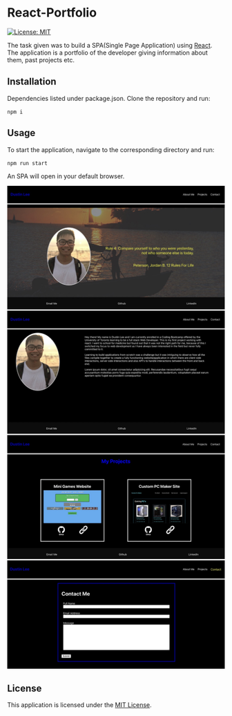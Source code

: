 # React-Portfolio
[![License: MIT](https://img.shields.io/badge/License-MIT-yellow.svg)](https://opensource.org/licenses/MIT)

The task given was to build a SPA(Single Page Application) using [React](https://reactjs.org/docs/getting-started.html). The application is a portfolio of the developer giving information about them, past projects etc.

<!-- Deployed link [here](https://dustinlee0.github.io/React-Portfolio/) -->

## Installation 
Dependencies listed under package.json. 
Clone the repository and run:   
```
npm i
```

## Usage

To start the application, navigate to the corresponding directory and run:   
```
npm run start
```
An SPA will open in your default browser.
     
     
      
![homepage](/src/Assets/Images/homepage.jpeg)
![aboutMe](/src/Assets/Images/about-me.jpeg)
![projects](/src/Assets/Images/projects.jpeg)
![contactMe](/src/Assets/Images/contact-me.jpeg)

## License
This application is licensed under the [MIT License](https://opensource.org/licenses/MIT).